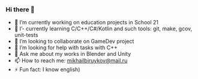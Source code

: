 ### Hi there 👋

- 🔭 I’m currently working on education projects in School 21 
- 🌱 I’-  currently learning C/C++/C#/Kotlin and such tools: git, make, gcov, unit-tests
- 👯 I’m looking to collaborate on GameDev project
- 🤔 I’m looking for help with tasks with C++
- 💬 Ask me about my works in Blender and Unity
- 📫 How to reach me: mikhailbiruykov@mail.ru
- ⚡ Fun fact: I know english)
